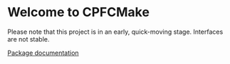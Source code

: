 Welcome to CPFCMake
===================

Please note that this project is in an early, quick-moving stage. Interfaces are not stable.

[Package documentation](https://knitschi.github.io/CMakeProjectFramework/LastBuild/doc/sphinx/html/CPFCMake/documentation/CPFCMake.html)
